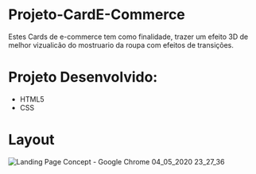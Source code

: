  # Projeto-CardE-Commerce

Estes Cards de e-commerce tem como finalidade, trazer um efeito 3D de melhor vizualicão do mostruario da roupa com efeitos de transições.  

# Projeto Desenvolvido:

* HTML5
* CSS

# Layout

![Landing Page Concept - Google Chrome 04_05_2020 23_27_36](https://user-images.githubusercontent.com/63323533/81341315-b501cc00-9087-11ea-8cca-d1bd830ca80c.png)
